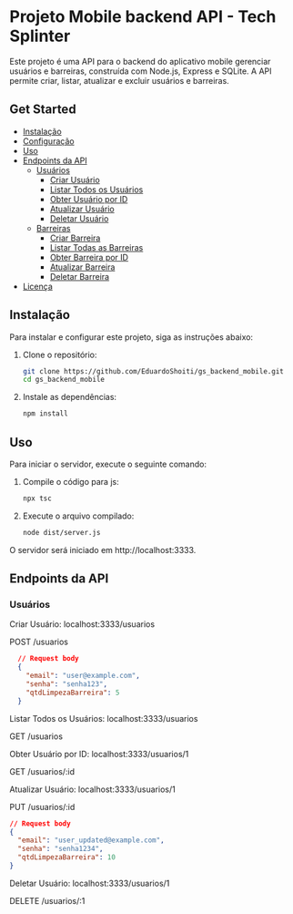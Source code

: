 # Projeto Mobile backend API - Tech Splinter

Este projeto é uma API para o backend do aplicativo mobile gerenciar usuários e barreiras, construída com Node.js, Express e SQLite. A API permite criar, listar, atualizar e excluir usuários e barreiras.

## Get Started

- [Instalação](#instalação)
- [Configuração](#configuração)
- [Uso](#uso)
- [Endpoints da API](#endpoints-da-api)
  - [Usuários](#usuários)
    - [Criar Usuário](#criar-usuário)
    - [Listar Todos os Usuários](#listar-todos-os-usuários)
    - [Obter Usuário por ID](#obter-usuário-por-id)
    - [Atualizar Usuário](#atualizar-usuário)
    - [Deletar Usuário](#deletar-usuário)
  - [Barreiras](#barreiras)
    - [Criar Barreira](#criar-barreira)
    - [Listar Todas as Barreiras](#listar-todas-as-barreiras)
    - [Obter Barreira por ID](#obter-barreira-por-id)
    - [Atualizar Barreira](#atualizar-barreira)
    - [Deletar Barreira](#deletar-barreira)
- [Licença](#licença)

## Instalação

Para instalar e configurar este projeto, siga as instruções abaixo:

1. Clone o repositório:
   ```bash
   git clone https://github.com/EduardoShoiti/gs_backend_mobile.git
   cd gs_backend_mobile
2. Instale as dependências:
   ```bash
   npm install

## Uso

Para iniciar o servidor, execute o seguinte comando:

1. Compile o código para js:
   ```bash
   npx tsc
2. Execute o arquivo compilado:
   ```bash
   node dist/server.js
O servidor será iniciado em http://localhost:3333.

## Endpoints da API

### Usuários
Criar Usuário: localhost:3333/usuarios

POST /usuarios
```json
  // Request body
  {
    "email": "user@example.com",
    "senha": "senha123",
    "qtdLimpezaBarreira": 5
  }
```

Listar Todos os Usuários: localhost:3333/usuarios

GET /usuarios

Obter Usuário por ID: localhost:3333/usuarios/1

GET /usuarios/:id

Atualizar Usuário: localhost:3333/usuarios/1

PUT /usuarios/:id
```json
// Request body
{
  "email": "user_updated@example.com",
  "senha": "senha1234",
  "qtdLimpezaBarreira": 10
}
```

Deletar Usuário: localhost:3333/usuarios/1

DELETE /usuarios/:1
